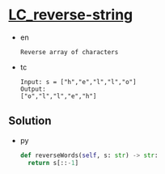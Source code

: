 # [LC_reverse-string](https://leetcode.com/problems/reverse-string)

* en

  ```en
  Reverse array of characters
  ```

* tc

  ```tc
  Input: s = ["h","e","l","l","o"]
  Output:
  ["o","l","l","e","h"]
  ```

## Solution

* py

  ```py
  def reverseWords(self, s: str) -> str:
    return s[::-1]
  ```
